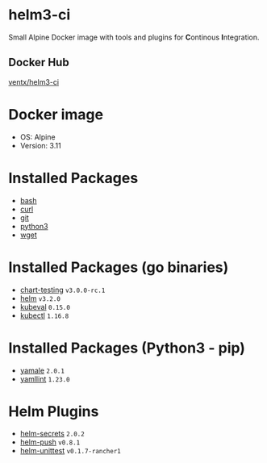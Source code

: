 # helm3-ci

Small Alpine Docker image with tools and plugins for **C**ontinous **I**ntegration.


## Docker Hub

[ventx/helm3-ci](https://cloud.docker.com/u/ventx/repository/docker/ventx/helm3-ci)


# Docker image

* OS: Alpine
* Version: 3.11


# Installed Packages

* [bash](https://pkgs.alpinelinux.org/package/v3.11/community/x86_64/bash)
* [curl](https://pkgs.alpinelinux.org/package/v3.11/community/x86_64/curl)
* [git](https://pkgs.alpinelinux.org/package/v3.11/community/x86_64/git)
* [python3](https://pkgs.alpinelinux.org/package/v3.11/community/x86_64/python3)
* [wget](https://pkgs.alpinelinux.org/package/v3.11/community/x86_64/wget)


# Installed Packages (go binaries)

* [chart-testing](https://github.com/helm/chart-testing) `v3.0.0-rc.1`
* [helm](https://helm.sh/) `v3.2.0`
* [kubeval](https://www.kubeval.com) `0.15.0`
* [kubectl](https://github.com/kubernetes/kubectl) `1.16.8`


# Installed Packages (Python3 - pip)

* [yamale](https://pypi.org/project/yamale/) `2.0.1`
* [yamllint](https://pypi.org/project/yamllint/) `1.23.0`


# Helm Plugins

* [helm-secrets](https://github.com/zendesk/helm-secrets) `2.0.2`
* [helm-push](https://github.com/chartmuseum/helm-push) `v0.8.1`
* [helm-unittest](https://github.com/rancher/helm-unittest) `v0.1.7-rancher1`
